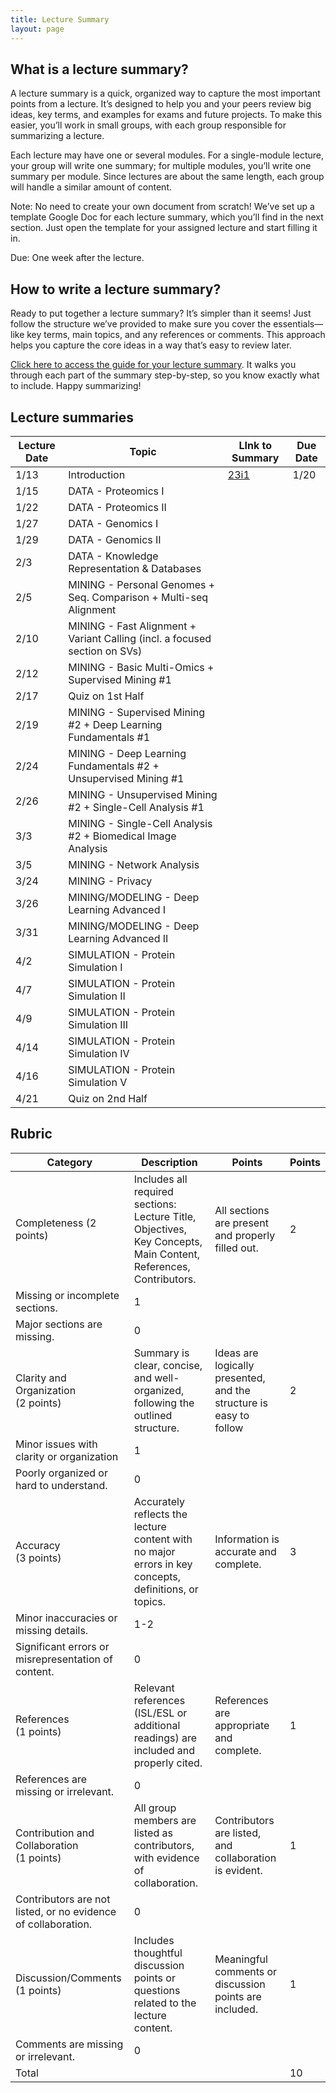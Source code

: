 ```yaml
---
title: Lecture Summary
layout: page
---
```




## What is a lecture summary?

A lecture summary is a quick, organized way to capture the most important points from a lecture. It’s designed to help you and your peers review big ideas, key terms, and examples for exams and future projects. To make this easier, you’ll work in small groups, with each group responsible for summarizing a lecture.

Each lecture may have one or several modules. For a single-module lecture, your group will write one summary; for multiple modules, you’ll write one summary per module. Since lectures are about the same length, each group will handle a similar amount of content.

Note: No need to create your own document from scratch! We’ve set up a template Google Doc for each lecture summary, which you’ll find in the next section. Just open the template for your assigned lecture and start filling it in.

Due: One week after the lecture. 

## How to write a lecture summary?
Ready to put together a lecture summary? It’s simpler than it seems! Just follow the structure we’ve provided to make sure you cover the essentials—like key terms, main topics, and any references or comments. This approach helps you capture the core ideas in a way that’s easy to review later.

[Click here to access the guide for your lecture summary](https://docs.google.com/document/d/1XzYHr5u7qeg3cV6oSYFaCWN-cRT30TSnS2IgqCVOvCc/edit?usp=sharing). It walks you through each part of the summary step-by-step, so you know exactly what to include. Happy summarizing!

## Lecture summaries 

| Lecture Date | Topic                                                                      | LInk to Summary                                                                                          | Due Date |
| ------------ | -------------------------------------------------------------------------- | -------------------------------------------------------------------------------------------------------- | -------- |
| 1/13         | Introduction                                                               | [23i1](https://docs.google.com/document/d/1Q5Sj85_DzWJ3bN5_FX-iIZuceH9gV6a9FUqj1qskXY4/edit?usp=sharing) | 1/20     |
| 1/15         | DATA - Proteomics I                                                        |                                                                                                          |          |
| 1/22         | DATA - Proteomics II                                                       |                                                                                                          |          |
| 1/27         | DATA - Genomics I                                                          |                                                                                                          |          |
| 1/29         | DATA - Genomics II                                                         |                                                                                                          |          |
| 2/3          | DATA - Knowledge Representation & Databases                                |                                                                                                          |          |
| 2/5          | MINING - Personal Genomes + Seq. Comparison + Multi-seq Alignment          |                                                                                                          |          |
| 2/10         | MINING - Fast Alignment + Variant Calling (incl. a focused section on SVs) |                                                                                                          |          |
| 2/12         | MINING - Basic Multi-Omics + Supervised Mining #1                          |                                                                                                          |          |
| 2/17         | Quiz on 1st Half                                                           |                                                                                                          |          |
| 2/19         | MINING - Supervised Mining #2 + Deep Learning Fundamentals #1              |                                                                                                          |          |
| 2/24         | MINING - Deep Learning Fundamentals #2 + Unsupervised Mining #1            |                                                                                                          |          |
| 2/26         | MINING - Unsupervised Mining #2 + Single-Cell Analysis #1                  |                                                                                                          |          |
| 3/3          | MINING - Single-Cell Analysis #2 + Biomedical Image Analysis               |                                                                                                          |          |
| 3/5          | MINING - Network Analysis                                                  |                                                                                                          |          |
| 3/24         | MINING - Privacy                                                           |                                                                                                          |          |
| 3/26         | MINING/MODELING - Deep Learning Advanced I                                 |                                                                                                          |          |
| 3/31         | MINING/MODELING - Deep Learning Advanced II                                |                                                                                                          |          |
| 4/2          | SIMULATION - Protein Simulation I                                          |                                                                                                          |          |
| 4/7          | SIMULATION - Protein Simulation II                                         |                                                                                                          |          |
| 4/9          | SIMULATION - Protein Simulation III                                        |                                                                                                          |          |
| 4/14         | SIMULATION - Protein Simulation IV                                         |                                                                                                          |          |
| 4/16         | SIMULATION - Protein Simulation V                                          |                                                                                                          |          |
| 4/21         | Quiz on 2nd Half                                                           |                                                                                                          |


## Rubric


| Category                                                      | Description                                                                                                      | Points                                                             | Points |
| ------------------------------------------------------------- | ---------------------------------------------------------------------------------------------------------------- | ------------------------------------------------------------------ | ------ |
| Completeness (2 points)                                       | Includes all required sections: Lecture Title, Objectives, Key Concepts, Main Content, References, Contributors. | All sections are present and properly filled out.                  | 2      |
| Missing or incomplete sections.                               | 1                                                                                                                |
| Major sections are missing.                                   | 0                                                                                                                |
| Clarity and Organization<br>(2 points)                        | Summary is clear, concise, and well-organized, following the outlined structure.                                 | Ideas are logically presented, and the structure is easy to follow | 2      |
| Minor issues with clarity or organization                     | 1                                                                                                                |
| Poorly organized or hard to understand.                       | 0                                                                                                                |
| Accuracy<br>(3 points)                                        | Accurately reflects the lecture content with no major errors in key concepts, definitions, or topics.            | Information is accurate and complete.                              | 3      |
| Minor inaccuracies or missing details.                        | 1-2                                                                                                              |
| Significant errors or misrepresentation of content.           | 0                                                                                                                |
| References<br>(1 points)                                      | Relevant references (ISL/ESL or additional readings) are included and properly cited.                            | References are appropriate and complete.                           | 1      |
| References are missing or irrelevant.                         | 0                                                                                                                |
| Contribution and Collaboration<br>(1 points)                  | All group members are listed as contributors, with evidence of collaboration.                                    | Contributors are listed, and collaboration is evident.             | 1      |
| Contributors are not listed, or no evidence of collaboration. | 0                                                                                                                |
| Discussion/Comments<br>(1 points)                             | Includes thoughtful discussion points or questions related to the lecture content.                               | Meaningful comments or discussion points are included.             | 1      |
| Comments are missing or irrelevant.                           | 0                                                                                                                |
| Total                                                         |                                                                                                                  |                                                                    | 10     |